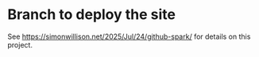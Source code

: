 # Branch to deploy the site

See https://simonwillison.net/2025/Jul/24/github-spark/ for details on this project.
